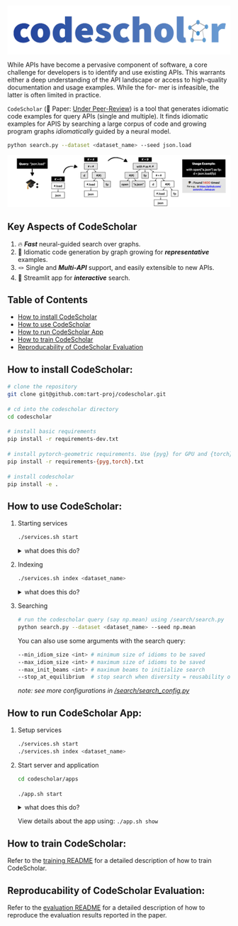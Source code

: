 <img align="center" src="./codescholar.png"/>

While APIs have become a pervasive component of software, a core
challenge for developers is to identify and use existing APIs. This
warrants either a deep understanding of the API landscape or access
to high-quality documentation and usage examples. While the for-
mer is infeasible, the latter is often limited in practice. 

`CodeScholar` (📝 Paper: [Under Peer-Review](-)) is a tool that generates idiomatic code examples for
query APIs (single and multiple). It finds idiomatic examples for APIS by searching a large
corpus of code and growing program graphs *idiomatically* guided by a neural model.

```bash
python search.py --dataset <dataset_name> --seed json.load
```

![overview](./doc/overview.png)


## Key Aspects of CodeScholar
1. 🔥 ***Fast*** neural-guided search over graphs.
2. 🧠 Idiomatic code generation by graph growing for ***representative*** examples.
3. 🪢 Single and ***Multi-API*** support, and easily extensible to new APIs.
4. 🚀 Streamlit app for ***interactive*** search.


## Table of Contents
- [How to install CodeScholar](#how-to-install-codescholar)
- [How to use CodeScholar](#how-to-use-codescholar)
- [How to run CodeScholar App](#how-to-run-codescholar-streamlit-app)
- [How to train CodeScholar](#how-to-train-codescholar)
- [Reproducability of CodeScholar Evaluation](#reproducability-of-codescholar-evaluation)



How to install CodeScholar:
-----------------------
```bash
# clone the repository
git clone git@github.com:tart-proj/codescholar.git

# cd into the codescholar directory
cd codescholar

# install basic requirements
pip install -r requirements-dev.txt

# install pytorch-geometric requirements. Use {pyg} for GPU and {torch} for CPU
pip install -r requirements-{pyg,torch}.txt

# install codescholar
pip install -e .
```

How to use CodeScholar:
-----------------------

1. Starting services
    ```bash
    ./services.sh start
    ```
    <details>
        <summary>what does this do?</summary>

    ```bash
    # start an elasticsearch server (hosts programs) in a tmux session
    docker run --rm -p 9200:9200 -p 9300:9300 -e "xpack.security.enabled=false" -e "discovery.type=single-node" docker.elastic.co/elasticsearch/elasticsearch:8.7.0
    
    # start a redis server (hosts embeddings)
    docker run --rm -p 6379:6379 redis
    ```
    </details>

2. Indexing
    ```bash
    ./services.sh index <dataset_name>
    ```
    <details>
        <summary>what does this do?</summary>

    ```bash
    # index the dataset using /search/elastic_search.py
    cd codescholar/search
    python elastic_search.py --dataset <dataset_name>
    ```

    > TODO: index all embeddings into redis; currently index happens before each search
    </details>

3. Searching
    ```bash
    # run the codescholar query (say np.mean) using /search/search.py
    python search.py --dataset <dataset_name> --seed np.mean
    ```

    You can also use some arguments with the search query:
    ```bash
    --min_idiom_size <int> # minimum size of idioms to be saved
    --max_idiom_size <int> # maximum size of idioms to be saved
    --max_init_beams <int> # maximum beams to initialize search
    --stop_at_equilibrium  # stop search when diversity = reusability of idioms
    ```
    *note: see more configurations in [/search/search_config.py](./codescholar/search/search_config.py)*

How to run CodeScholar App:
---------------------------

1. Setup services
    ```bash
    ./services.sh start
    ./services.sh index <dataset_name>
    ```

2. Start server and application
    ```bash
    cd codescholar/apps

    ./app.sh start
    ```
    <details>
        <summary>what does this do?</summary>

    ```bash
    # start a celery backend to handle tasks asynchronously
    celery -A app_decl.celery worker --pool=solo --loglevel=info

    # start a flask server to handle http API requests
    # note: runs flask on port 3003
    python flask_app.py
    ```

    > You can now make API requests to the flask server. For example, to run search for size `10` idioms for `pd.merge`, you can:
    ```bash
    curl -X POST -H "Content-Type: application/json" -d '{"api": "pd.merge", "size": 10}' http://localhost:3003/search
    ```

    Finally,
    ```bash
    # start the streamlit app on port localhost:8501
    streamlit run streamlit_app.py
    ```
    </details>

    View details about the app using: `./app.sh show`


How to train CodeScholar:
-----------------------
Refer to the [training README](./codescholar/representation/README.md) for a detailed description of how to train CodeScholar.


Reproducability of CodeScholar Evaluation:
---------------------------
Refer to the [evaluation README](./codescholar/evaluation/README.md) for a detailed description of how to reproduce the evaluation results reported in the paper.

